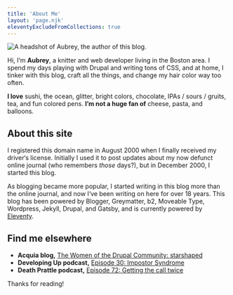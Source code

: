 ```yaml
---
title: 'About Me'
layout: 'page.njk'
eleventyExcludeFromCollections: true
---
```


![A headshot of Aubrey, the author of this blog.](../images/aubrey.jpg)

Hi, I&lsquo;m **Aubrey**, a knitter and web developer living in the Boston area. I spend my days playing with Drupal and writing tons of CSS, and at home, I tinker with this blog, craft all the things, and change my hair color way too often.

**I love** sushi, the ocean, glitter, bright colors, chocolate, IPAs / sours / gruits, tea, and fun colored pens. **I’m not a huge fan of** cheese, pasta, and balloons.

## About this site

I registered this domain name in August 2000 when I finally received my driver&lsquo;s license. Initially I used it to post updates about my now defunct online journal (who remembers *those* days?), but in December 2000, I started this blog.

As blogging became more popular, I started writing in this blog more than the online journal, and now I&lsquo;ve been writing on here for over 18 years. This blog has been powered by Blogger, Greymatter, b2, Moveable Type, Wordpress, Jekyll, Drupal, and Gatsby, and is currently powered by <a href="https://www.11ty.io/">Eleventy</a>.

## Find me elsewhere

* **Acquia blog,** [The Women of the Drupal Community: starshaped](https://www.acquia.com/blog/women-drupal-community-starshaped)
* **Developing Up podcast,** [Episode 30: Impostor Syndrome](http://www.developingup.com/30)
* **Death Prattle podcast,** [Episode 72: Getting the call twice](http://www.prattlepod.com/2018/01/episode-72-getting-call-twice-with.html)

Thanks for reading!
